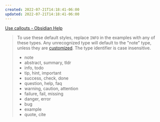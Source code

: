 ```yaml
---
created: 2022-07-21T14:18:41-06:00
updated: 2022-07-21T14:18:41-06:00
---
```

[Use callouts - Obsidian Help](https://help.obsidian.md/How+to/Use+callouts#Customizations)



> To use these default styles, replace `INFO` in the examples with any of these types. Any unrecognized type will default to the "note" type, unless they are [customized](https://help.obsidian.md/How+to/Use+callouts#Customizations). The type identifier is case insensitive.
> 
> -   note
> -   abstract, summary, tldr
> -   info, todo
> -   tip, hint, important
> -   success, check, done
> -   question, help, faq
> -   warning, caution, attention
> -   failure, fail, missing
> -   danger, error
> -   bug
> -   example
> -   quote, cite
